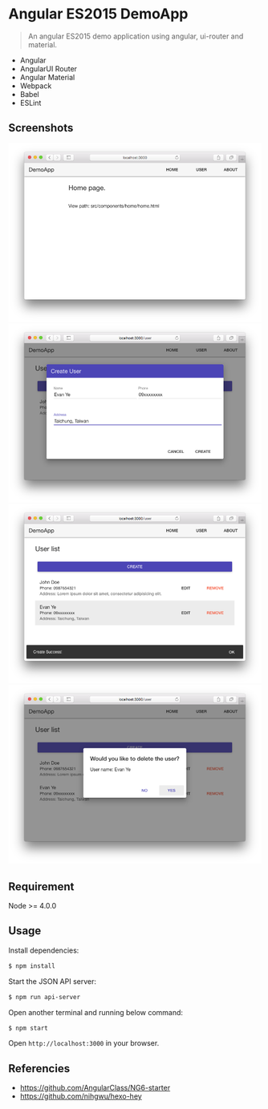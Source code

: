 # Angular ES2015 DemoApp

> An angular ES2015 demo application using angular, ui-router and material.

- Angular
- AngularUI Router
- Angular Material
- Webpack
- Babel
- ESLint

## Screenshots

![](screenshots/01.png)
![](screenshots/02.png)
![](screenshots/03.png)
![](screenshots/04.png)

## Requirement

Node >= 4.0.0

## Usage

Install dependencies:
```sh
$ npm install
```

Start the JSON API server:
```sh
$ npm run api-server
```

Open another terminal and running below command:
```sh
$ npm start
```

Open `http://localhost:3000` in your browser.

## Referencies
- https://github.com/AngularClass/NG6-starter
- https://github.com/nihgwu/hexo-hey
